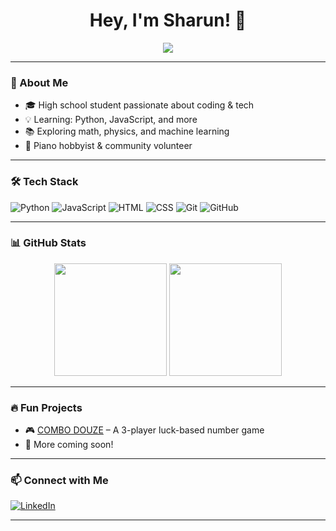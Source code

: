 <h1 align="center">Hey, I'm Sharun! 👋</h1>

<p align="center">
  <img src="https://readme-typing-svg.herokuapp.com?color=%2336BCF7&center=true&vCenter=true&lines=Developer+%7C+Tech+Enthusiast+%7C+Lifelong+Learner" />
</p>

---

### 🚀 About Me  
- 🎓 High school student passionate about coding & tech  
- 💡 Learning: Python, JavaScript, and more  
- 📚 Exploring math, physics, and machine learning  
- 🎹 Piano hobbyist & community volunteer  

---

### 🛠️ Tech Stack  
![Python](https://img.shields.io/badge/-Python-3776AB?logo=python&logoColor=white&style=for-the-badge)
![JavaScript](https://img.shields.io/badge/-JavaScript-F7DF1E?logo=javascript&logoColor=black&style=for-the-badge)
![HTML](https://img.shields.io/badge/-HTML-E34F26?logo=html5&logoColor=white&style=for-the-badge)
![CSS](https://img.shields.io/badge/-CSS-1572B6?logo=css3&logoColor=white&style=for-the-badge)
![Git](https://img.shields.io/badge/-Git-F05032?logo=git&logoColor=white&style=for-the-badge)
![GitHub](https://img.shields.io/badge/-GitHub-181717?logo=github&logoColor=white&style=for-the-badge)

---

### 📊 GitHub Stats  
<p align="center">
  <img src="https://github-readme-stats.vercel.app/api?username=Sharu-n-A-26&show_icons=true&theme=tokyonight" height="180px" />
  <img src="https://github-readme-streak-stats.herokuapp.com/?user=Sharu-n-A-26&theme=tokyonight" height="180px" />
</p>

---

### 🔥 Fun Projects  
- 🎮 [COMBO DOUZE](https://github.com/Sharu-n-A-26/sharun-chance-game) – A 3-player luck-based number game  
- 🚀 More coming soon!  

---

### 📫 Connect with Me  
[![LinkedIn](https://img.shields.io/badge/-LinkedIn-0077B5?logo=linkedin&logoColor=white&style=for-the-badge)](https://www.linkedin.com/in/sharun-arunanthy-9789881aa/)

---


